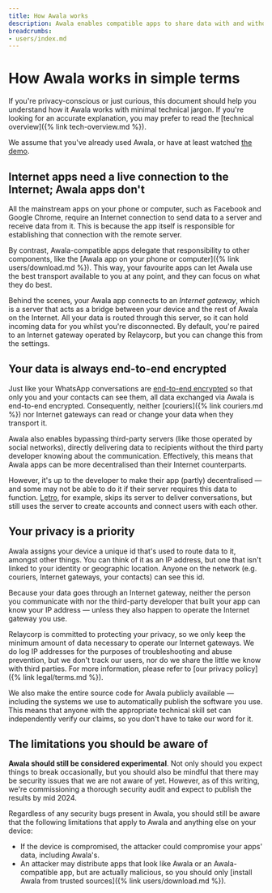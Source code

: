 ```yaml
---
title: How Awala works
description: Awala enables compatible apps to share data with and without the Internet, and use end-to-end encryption.
breadcrumbs:
- users/index.md
---
```


# How Awala works in simple terms

If you're privacy-conscious or just curious, this document should help you understand how it Awala works with minimal technical jargon. If you're looking for an accurate explanation, you may prefer to read the [technical overview]({% link tech-overview.md %}).

We assume that you've already used Awala, or have at least watched [the demo](https://youtu.be/LL1Z9EGiMVc).

## Internet apps need a live connection to the Internet; Awala apps don't

All the mainstream apps on your phone or computer, such as Facebook and Google Chrome, require an Internet connection to send data to a server and receive data from it. This is because the app itself is responsible for establishing that connection with the remote server.

By contrast, Awala-compatible apps delegate that responsibility to other components, like the [Awala app on your phone or computer]({% link users/download.md %}). This way, your favourite apps can let Awala use the best transport available to you at any point, and they can focus on what they do best.

Behind the scenes, your Awala app connects to an _Internet gateway_, which is a server that acts as a bridge between your device and the rest of Awala on the Internet. All your data is routed through this server, so it can hold incoming data for you whilst you're disconnected. By default, you're paired to an Internet gateway operated by Relaycorp, but you can change this from the settings.

## Your data is always end-to-end encrypted

Just like your WhatsApp conversations are [end-to-end encrypted](https://www.kaspersky.com/blog/what-is-end-to-end-encryption/37011/) so that only you and your contacts can see them, all data exchanged via Awala is end-to-end encrypted. Consequently, neither [couriers]({% link couriers.md %}) nor Internet gateways can read or change your data when they transport it.

Awala also enables bypassing third-party servers (like those operated by social networks), directly delivering data to recipients without the third party developer knowing about the communication. Effectively, this means that Awala apps can be more decentralised than their Internet counterparts.

However, it's up to the developer to make their app (partly) decentralised — and some may not be able to do it if their server requires this data to function. [Letro](https://letro.app/en/), for example, skips its server to deliver conversations, but still uses the server to create accounts and connect users with each other.

## Your privacy is a priority

Awala assigns your device a unique id that's used to route data to it, amongst other things. You can think of it as an IP address, but one that isn't linked to your identity or geographic location. Anyone on the network (e.g. couriers, Internet gateways, your contacts) can see this id.

Because your data goes through an Internet gateway, neither the person you communicate with nor the third-party developer that built your app can know your IP address — unless they also happen to operate the Internet gateway you use.

Relaycorp is committed to protecting your privacy, so we only keep the minimum amount of data necessary to operate our Internet gateways. We do log IP addresses for the purposes of troubleshooting and abuse prevention, but we don't track our users, nor do we share the little we know with third parties. For more information, please refer to [our privacy policy]({% link legal/terms.md %}).

We also make the entire source code for Awala publicly available — including the systems we use to automatically publish the software you use. This means that anyone with the appropriate technical skill set can independently verify our claims, so you don't have to take our word for it.

## The limitations you should be aware of

**Awala should still be considered experimental**. Not only should you expect things to break occasionally, but you should also be mindful that there may be security issues that we are not aware of yet. However, as of this writing, we're commissioning a thorough security audit and expect to publish the results by mid 2024.

Regardless of any security bugs present in Awala, you should still be aware that the following limitations that apply to Awala and anything else on your device:

- If the device is compromised, the attacker could compromise your apps' data, including Awala's.
- An attacker may distribute apps that look like Awala or an Awala-compatible app, but are actually malicious, so you should only [install Awala from trusted sources]({% link users/download.md %}).
